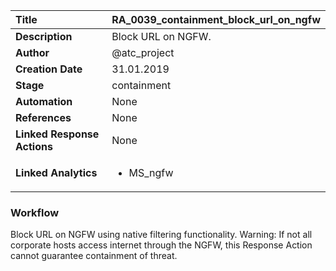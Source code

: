 | Title                       | RA_0039_containment_block_url_on_ngfw         |
|:----------------------------|:--------------------|
| **Description**             | Block URL on NGFW.   |
| **Author**                  | @atc_project        |
| **Creation Date**           | 31.01.2019 |
| **Stage**                   | containment         |
| **Automation**              | None |
| **References**              | None |
| **Linked Response Actions** | None |
| **Linked Analytics**        |<ul><li>MS_ngfw</li></ul> |


### Workflow

Block URL on NGFW using native filtering functionality.
Warning: If not all corporate hosts access internet through the NGFW, this Response Action cannot guarantee containment of threat.
